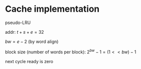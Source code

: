 # Cache implementation

pseudo-LRU

addr: $t + s + e = 32$

$bw = e-2$ (by word align)

block size (number of words per block): $2^{bw}-1 =(1<<bw )-1$



next cycle ready is zero 





